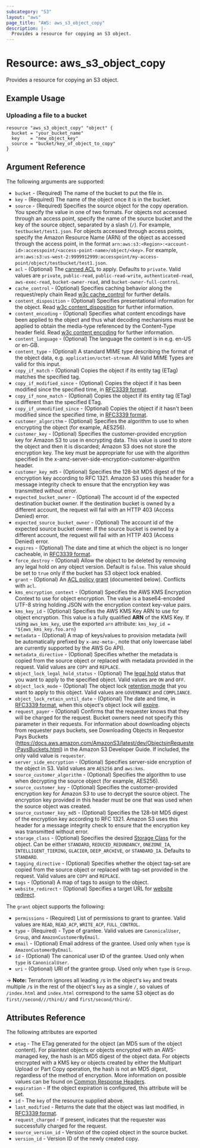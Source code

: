 ```yaml
---
subcategory: "S3"
layout: "aws"
page_title: "AWS: aws_s3_object_copy"
description: |-
  Provides a resource for copying an S3 object.
---
```


# Resource: aws_s3_object_copy

Provides a resource for copying an S3 object.

## Example Usage

### Uploading a file to a bucket

```hcl
resource "aws_s3_object_copy" "object" {
  bucket = "your_bucket_name"
  key    = "new_object_key"
  source = "bucket/key_of_object_to_copy"
}
```

## Argument Reference

The following arguments are supported:

* `bucket` - (Required) The name of the bucket to put the file in.
* `key` - (Required) The name of the object once it is in the bucket.
* `source` - (Required) Specifies the source object for the copy operation. You specify the value in one of two formats. For objects not accessed through an access point, specify the name of the source bucket and the key of the source object, separated by a slash (`/`). For example, `testbucket/test1.json`. For objects accessed through access points, specify the Amazon Resource Name (ARN) of the object as accessed through the access point, in the format `arn:aws:s3:<Region>:<account-id>:accesspoint/<access-point-name>/object/<key>`. For example, `arn:aws:s3:us-west-2:9999912999:accesspoint/my-access-point/object/testbucket/test1.json`.
* `acl` - (Optional) The [canned ACL](https://docs.aws.amazon.com/AmazonS3/latest/dev/acl-overview.html#canned-acl) to apply. Defaults to `private`. Valid values are `private`, `public-read`, `public-read-write`, `authenticated-read`, `aws-exec-read`, `bucket-owner-read`, and `bucket-owner-full-control`.
* `cache_control` - (Optional) Specifies caching behavior along the request/reply chain Read [w3c cache_control](http://www.w3.org/Protocols/rfc2616/rfc2616-sec14.html#sec14.9) for further details.
* `content_disposition` - (Optional) Specifies presentational information for the object. Read [w3c content_disposition](http://www.w3.org/Protocols/rfc2616/rfc2616-sec19.html#sec19.5.1) for further information.
* `content_encoding` - (Optional) Specifies what content encodings have been applied to the object and thus what decoding mechanisms must be applied to obtain the media-type referenced by the Content-Type header field. Read [w3c content encoding](http://www.w3.org/Protocols/rfc2616/rfc2616-sec14.html#sec14.11) for further information.
* `content_language` - (Optional) The language the content is in e.g. en-US or en-GB.
* `content_type` - (Optional) A standard MIME type describing the format of the object data, e.g. `application/octet-stream`. All Valid MIME Types are valid for this input.
* `copy_if_match` - (Optional) Copies the object if its entity tag (ETag) matches the specified tag.
* `copy_if_modified_since` - (Optional) Copies the object if it has been modified since the specified time, in [RFC3339 format](https://tools.ietf.org/html/rfc3339#section-5.8).
* `copy_if_none_match` - (Optional) Copies the object if its entity tag (ETag) is different than the specified ETag.
* `copy_if_unmodified_since` - (Optional) Copies the object if it hasn't been modified since the specified time, in [RFC3339 format](https://tools.ietf.org/html/rfc3339#section-5.8).
* `customer_algorithm` - (Optional) Specifies the algorithm to use to when encrypting the object (for example, AES256).
* `customer_key` - (Optional) Specifies the customer-provided encryption key for Amazon S3 to use in encrypting data. This value is used to store the object and then it is discarded; Amazon S3 does not store the encryption key. The key must be appropriate for use with the algorithm specified in the x-amz-server-side-encryption-customer-algorithm header.
* `customer_key_md5` - (Optional) Specifies the 128-bit MD5 digest of the encryption key according to RFC 1321. Amazon S3 uses this header for a message integrity check to ensure that the encryption key was transmitted without error.
* `expected_bucket_owner` - (Optional) The account id of the expected destination bucket owner. If the destination bucket is owned by a different account, the request will fail with an HTTP 403 (Access Denied) error.
* `expected_source_bucket_owner` - (Optional) The account id of the expected source bucket owner. If the source bucket is owned by a different account, the request will fail with an HTTP 403 (Access Denied) error.
* `expires` - (Optional) The date and time at which the object is no longer cacheable, in [RFC3339 format](https://tools.ietf.org/html/rfc3339#section-5.8).
* `force_destroy` - (Optional) Allow the object to be deleted by removing any legal hold on any object version. Default is `false`. This value should be set to `true` only if the bucket has S3 object lock enabled.
* `grant` - (Optional) An [ACL policy grant](https://docs.aws.amazon.com/AmazonS3/latest/dev/acl-overview.html#sample-acl) (documented below). Conflicts with `acl`.
* `kms_encryption_context` - (Optional) Specifies the AWS KMS Encryption Context to use for object encryption. The value is a base64-encoded UTF-8 string holding JSON with the encryption context key-value pairs.
* `kms_key_id` - (Optional) Specifies the AWS KMS Key ARN to use for object encryption. This value is a fully qualified **ARN** of the KMS Key. If using `aws_kms_key`, use the exported `arn` attribute:
      `kms_key_id = "${aws_kms_key.foo.arn}`
* `metadata` - (Optional) A map of keys/values to provision metadata (will be automatically prefixed by `x-amz-meta-`, note that only lowercase label are currently supported by the AWS Go API).
* `metadata_directive` - (Optional) Specifies whether the metadata is copied from the source object or replaced with metadata provided in the request. Valid values are `COPY` and `REPLACE`.
* `object_lock_legal_hold_status` - (Optional) The [legal hold](https://docs.aws.amazon.com/AmazonS3/latest/dev/object-lock-overview.html#object-lock-legal-holds) status that you want to apply to the specified object. Valid values are `ON` and `OFF`.
* `object_lock_mode` - (Optional) The object lock [retention mode](https://docs.aws.amazon.com/AmazonS3/latest/dev/object-lock-overview.html#object-lock-retention-modes) that you want to apply to this object. Valid values are `GOVERNANCE` and `COMPLIANCE`.
* `object_lock_retain_until_date` - (Optional) The date and time, in [RFC3339 format](https://tools.ietf.org/html/rfc3339#section-5.8), when this object's object lock will [expire](https://docs.aws.amazon.com/AmazonS3/latest/dev/object-lock-overview.html#object-lock-retention-periods).
* `request_payer` - (Optional) Confirms that the requester knows that they will be charged for the request. Bucket owners need not specify this parameter in their requests. For information about downloading objects from requester pays buckets, see Downloading Objects in Requestor Pays Buckets (https://docs.aws.amazon.com/AmazonS3/latest/dev/ObjectsinRequesterPaysBuckets.html) in the Amazon S3 Developer Guide. If included, the only valid value is `requester`.
* `server_side_encryption` - (Optional) Specifies server-side encryption of the object in S3. Valid values are `AES256` and `aws:kms`.
* `source_customer_algorithm` - (Optional) Specifies the algorithm to use when decrypting the source object (for example, AES256).
* `source_customer_key` - (Optional) Specifies the customer-provided encryption key for Amazon S3 to use to decrypt the source object. The encryption key provided in this header must be one that was used when the source object was created.
* `source_customer_key_md5` - (Optional) Specifies the 128-bit MD5 digest of the encryption key according to RFC 1321. Amazon S3 uses this header for a message integrity check to ensure that the encryption key was transmitted without error.
* `storage_class` - (Optional) Specifies the desired [Storage Class](http://docs.aws.amazon.com/AmazonS3/latest/dev/storage-class-intro.html)
for the object. Can be either `STANDARD`, `REDUCED_REDUNDANCY`, `ONEZONE_IA`, `INTELLIGENT_TIERING`, `GLACIER`, `DEEP_ARCHIVE`, or `STANDARD_IA`. Defaults to `STANDARD`.
* `tagging_directive` - (Optional) Specifies whether the object tag-set are copied from the source object or replaced with tag-set provided in the request. Valid values are `COPY` and `REPLACE`.
* `tags` - (Optional) A map of tags to assign to the object.
* `website_redirect` - (Optional) Specifies a target URL for [website redirect](http://docs.aws.amazon.com/AmazonS3/latest/dev/how-to-page-redirect.html).

The `grant` object supports the following:

* `permissions` - (Required) List of permissions to grant to grantee. Valid values are `READ`, `READ_ACP`, `WRITE_ACP`, `FULL_CONTROL`.
* `type` - (Required) - Type of grantee. Valid values are `CanonicalUser`, `Group`, and `AmazonCustomerByEmail`.
* `email` - (Optional) Email address of the grantee. Used only when `type` is `AmazonCustomerByEmail`.  
* `id` - (Optional) The canonical user ID of the grantee. Used only when `type` is `CanonicalUser`.  
* `uri` - (Optional) URI of the grantee group. Used only when `type` is `Group`.

-> **Note:** Terraform ignores all leading `/`s in the object's `key` and treats multiple `/`s in the rest of the object's `key` as a single `/`, so values of `/index.html` and `index.html` correspond to the same S3 object as do `first//second///third//` and `first/second/third/`.

## Attributes Reference

The following attributes are exported

* `etag` - The ETag generated for the object (an MD5 sum of the object content). For plaintext objects or objects encrypted with an AWS-managed key, the hash is an MD5 digest of the object data. For objects encrypted with a KMS key or objects created by either the Multipart Upload or Part Copy operation, the hash is not an MD5 digest, regardless of the method of encryption. More information on possible values can be found on [Common Response Headers](https://docs.aws.amazon.com/AmazonS3/latest/API/RESTCommonResponseHeaders.html).
* `expiration` - If the object expiration is configured, this attribute will be set.
* `id` - The `key` of the resource supplied above.
* `last_modified` - Returns the date that the object was last modified, in [RFC3339 format](https://tools.ietf.org/html/rfc3339#section-5.8).
* `request_charged` - If present, indicates that the requester was successfully charged for the request.
* `source_version_id` - Version of the copied object in the source bucket.
* `version_id` - Version ID of the newly created copy.
